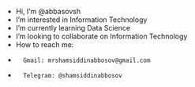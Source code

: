 - Hi, I’m @abbasovsh
- I’m interested in Information Technology
- I’m currently learning Data Science
- I’m looking to collaborate on Information Technology
- How to reach me:
-       Gmail: mrshamsiddinabbosov@gmail.com
-       Telegram: @shamsiddinabbosov
